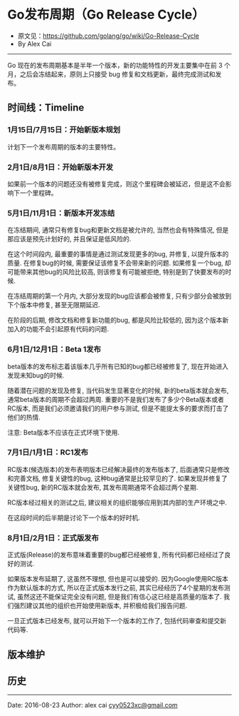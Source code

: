 # Go发布周期（Go Release Cycle）

- 原文见：https://github.com/golang/go/wiki/Go-Release-Cycle
- By Alex Cai

--------

Go 现在的发布周期基本是半年一个版本，新的功能特性的开发主要集中在前 3 个月，之后会冻结起来，原则上只接受 bug 修复和文档更新，最终完成测试和发布。

## 时间线：Timeline

### 1月15日/7月15日：开始新版本规划

计划下一个发布周期的版本的主要特性。

### 2月1日/8月1日：开始新版本开发

如果前一个版本的问题还没有被修复完成，则这个里程碑会被延迟，但是这不会影响下一个里程碑。

### 5月1日/11月1日：新版本开发冻结

在冻结期间, 通常只有修复bug和更新文档是被允许的, 当然也会有特殊情况, 但是那应该是预先计划好的, 并且保证是低风险的. 

在这个时间段内, 最重要的事情是通过测试发现更多的bug, 并修复, 以提升版本的质量. 在修复bug的时候, 需要保证该修复不会带来新的问题. 如果修复一个bug, 却可能带来其他bug的风险比较高, 则该修复有可能被拒绝, 特别是到了快要发布的时候.

在冻结周期的第一个月内, 大部分发现的bug应该都会被修复, 只有少部分会被放到下个版本中修复, 甚至无限期延迟. 

在阶段的后期, 修改文档和修复新功能的bug, 都是风险比较低的, 因为这个版本新加入的功能不会引起原有代码的问题.


### 6月1日/12月1日：Beta 1发布

beta版本的发布标志着该版本几乎所有已知的bug都已经被修复了, 现在开始进入发现未知bug的时候.

随着潜在问题的发现及修复, 当代码发生显著变化的时候, 新的beta版本就会发布, 通常beta版本的周期不会超过两周. 重要的不是我们发布了多少个Beta版本或者RC版本, 而是我们必须邀请我们的用户参与测试, 但是不能提太多的要求而打击了他们的热情.

注意: Beta版本不应该在正式环境下使用.

### 7月1日/1月1日：RC1发布

RC版本(候选版本)的发布表明版本已经解决最终的发布版本了, 后面通常只是修改和完善文档, 修复关键性的bug, 这种bug通常是比较罕见的了. 如果发现并修复了关键性bug, 新的RC版本就会发布, 其发布周期通常不会超过两个星期. 

RC版本经过相关的测试之后, 建议相关的组织能够应用到其内部的生产环境之中.

在这段时间的后半期是讨论下一个版本的好时机.


### 8月1日/2月1日：正式版发布

正式版(Release)的发布意味着重要的bug都已经被修复, 所有代码都已经经过了良好的测试. 

如果版本发布延期了, 这虽然不理想, 但也是可以接受的. 因为Google使用RC版本作为默认版本的方式, 所以在正式版本发行之前, 其实已经经历了4个星期的发布测试, 虽然这还不能保证完全没有问题, 但是我们有信心这已经是高质量的版本了. 我们强烈建议其他的组织也开始使用新版本, 并积极给我们报告问题.

一旦正式版本已经发布, 就可以开始下一个版本的工作了, 包括代码审查和提交新代码等. 

## 版本维护


## 历史




---------

Date: 2016-08-23  Author: alex cai <cyy0523xc@gmail.com>
